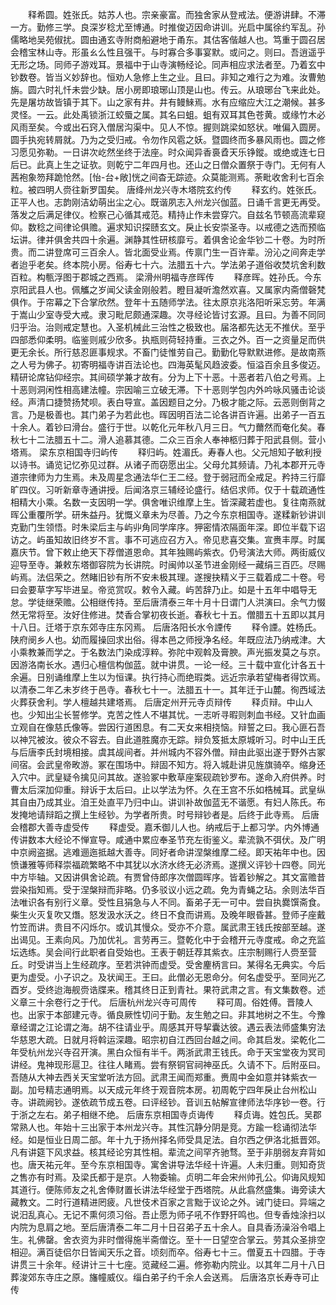 <!-- { "loadSidebar": true } -->
　　释希圆。姓张氏。姑苏人也。宗亲豪富。而独舍家从登戒法。便游讲肆。不滞一方。勤修三学。良深岁稔尤至博通。时推俊迈因命讲训。光启中属徐约军乱。孙儒略地吴苑俶扰。圆由通玄寺附商船避地于甬东。其估客偕越人也。笃重于圆召居会稽宝林山寺。形虽ㄠ么性且强干。与时寡合多事宴默。或问之。则曰。吾逍遥乎无形之场。同师子游戏耳。景福中于山寺演畅经论。同声相应求法者至。乃着玄中钞数卷。皆当义妙辞也。恒劝人急修上生之业。且曰。非知之难行之为难。汝曹勉旃。圆六时礼忏未尝少缺。居小房即琅琊山顶是山也。传云。从琅琊台飞来此处。先是屠坊故皆镇于其下。山之家有井。井有鳗鯠焉。水有应缩应大江之潮候。甚多灵怪。一云。此处禹锁浙江蛟蜃之属。其名曰蛆。蛆有双耳其色苍黄。或缘竹木必风雨至矣。今或出石窍入僧居沟渠中。见人不惊。握则跳梁如怒状。唯偏入圆房。圆手执宛转屑就。乃为之受归戒。令勿作风雹之妖。暨圆终而多暴风雨也。圆之修习愿见弥勒。一日讲次屹然坐终于法座。时众闻异香裛孴天乐铮鏦。或绝或连七日后已。此真上生之证欤。则乾宁二年四月也。还山之日僧众置祭于寺门。无何有人茜袍象笏拜跪怆然。[怡-台+敞]恍之间杳无踪迹。众莫能测焉。荼毗收舍利七百余粒。被四明人赍往新罗国矣。
唐绛州龙兴寺木塔院玄约传
　　释玄约。姓张氏。正平人也。志韵刚洁幼萌出尘之心。既谐夙志入州龙兴伽蓝。日诵千言更无再受。落发之后满足律仪。检察己心循其戒范。精持止作未尝穿穴。自兹名节顿高流辈窥仰。数稔之间律论俱赡。遍求知识探赜玄文。戾止长安崇圣寺。以戒德之选而预临坛讲。律并俱舍共四十余遍。渊静其性研核靡亏。着俱舍论金华钞二十卷。为时所贵。而二讲登席可三百余人。皆北面受业焉。传禀门生一百许辈。汾沁之间奔走学者迨乎老矣。终本院小房。俗寿七十六。法腊五十六。学法弟子道俗收焚坑舍利数百粒。构甎浮图于郡城之西焉。
梁滑州明福寺彦晖传
　　释彦晖。姓孙氏。今东京阳武县人也。佩觿之岁闻父读金刚般若。瞪目凝听澹然欢喜。又属家内斋僧磬梵俱作。于帘幕之下合掌欣然。登年十五随师学法。往太原京兆洛阳听采忘劳。年满于嵩山少室寺受大戒。隶习毗尼颇通深趣。次寻经论皆讨玄源。且曰。为善不同同归乎治。治则戒定慧也。入圣机械此三治性之极致也。届洛都先达无不推伏。至乎四部悉仰柔明。临鉴则戚少欣多。执瓶则荷轻持重。三衣之外。百一之资量足而供更无余长。所行慈忍匪事规求。不畜门徒惟劳自己。勤勤化导默默进修。是故南燕之人号为佛子。初寄明福寺讲百法论也。四海英髦风趋波委。恒溢百余且多俊迈。精研论席钻仰经宗。其间硕学兼才故有。分为上下十恶。十恶者若八伯之号焉。上十恶则洞闲性相高建法幢。宗因喻三立破无滞。下十恶则学包内外吟咏风骚击论谈经。声清口捷赞扬梵呗。表白导宣。盖因题目之分。乃极才能之际。云恶则倒背之言。乃是极善也。其门弟子为若此也。晖因明百法二论各讲百许遍。出弟子一百五十余人。着钞曰滑台。盛行于世。以乾化元年秋八月三日。气力薾然而奄化矣。春秋七十二法腊五十二。滑人追慕其德。二众三百余人奉神柩归葬于阳武县侧。营小塔焉。
梁东京相国寺归屿传
　　释归屿。姓湄氏。寿春人也。父元旭知子敏利授以诗书。诵览记忆弥见过群。从诸子而窃愿出尘。父母允其频请。乃礼本郡开元寺道宗律师为力生焉。未及周星念通法华仁王二经。登于弱冠而全戒足。矜持三行靡旷四仪。习听新章寺通讲授。后闻洛京三辅经论盛行。结侣求师。仅于十载疏通性相精大小乘。名数一支因明一学。俱舍唯识维摩上生。皆深藏若虚也。复往南燕就晖公重覆所学。研朱益丹。犹慨义章未为尽善。乃之今东京相国寺。遂糅新钞讲训克勤门生领悟。时朱梁后主与屿丱角同学庠序。狎密情浓隔面年深。即位半载下诏访之。屿虽知故旧终岁不言。事不可逃应召方入。帝见悲喜交集。宣赉丰厚。时属嘉庆节。曾下敕止绝天下荐僧道恩命。其年独赐屿紫衣。仍号演法大师。两街威仪迎导至寺。兼敕东塔御容院为长讲院。时闽帅以圣节进金刚经一藏绢三百匹。尽赐屿焉。法侣荣之。然睹旧钞有所不安未极其理。遂搜抉精义于三载着成二十卷。号曰会要草字写毕进呈。帝览赏叹。敕令入藏。屿苦辞乃止。如是十五年中唱导无怠。学徒继荣赡。公相继传持。至后唐清泰三年十月十日谓门人洪演曰。余气力惙然无常将至。汝好住修进。焚香合掌初夜长逝。春秋七十五。僧腊五十五即以其月十八日。迁塔于京东郊寺庄东冈焉。
后唐洛阳长水令諲传
　　释令諲。姓杨氏。陕府阌乡人也。幼而履操回求出俗。得本邑之师授净名经。年既应法乃纳戒津。大小乘教兼而学之。于名数法门染成淳粹。弥陀中观斡及膏腴。声光振发莫之与京。因游洛南长水。遇归心檀信构伽蓝。就中讲贯。一论一经。三十载中宣化计各五十余遍。日别诵维摩上生以为恒课。执行持心而绝瑕类。远近宗承若望梅者得饮焉。以清泰二年乙未岁终于邑寺。春秋七十一。法腊五十一。其年迁于山麓。徇西域法火葬获舍利。学人檀越共建塔焉。
后唐定州开元寺贞辩传
　　释贞辩。中山人也。少知出尘长誓修学。克苦之性人不堪其忧。一志听寻暇则刺血书经。又针血画立观自在像慈氏像等。尝因行道困息。有二天女来相挠恼。辩誓之曰。我心匪石吾以神咒被汝。彼众不容去。自此道胜魔亦无踪。辩负笈抵太原城听习。时中山王氏与后唐李氏封境相接。虞其觇间者。并州城内不容外僧。辩由此驱出遂于野外古冢间宿。会武皇帝畋游。冢在围场中。辩固不知方。将入城赴讲见旌旗骑卒。缩身还入穴中。武皇疑令擒见问其故。遂验冢中敷草座案砚疏钞罗布。遂命入府供养。时曹太后深加仰重。辩诉于太后曰。止以学法为怀。久在王宫不乐如梏械耳。武皇纵其自由乃成其业。洎王处直平乃归中山。讲训补故伽蓝无不谐愿。有妇人陈氏。布发掩地请辩蹈之撰上生经钞。为学者所贵。时号辩钞者是。后终于此寺焉。
后唐会稽郡大善寺虚受传
　　释虚受。嘉禾御儿人也。纳戒后于上都习学。内外博通传讲数本大经论不惮宣导。咸通中累应奉圣节充左街鉴义。辈流孰不弭伏。及广明中京阙盗据。逃难逦迤抵越大善寺。同好者命讲涅槃维摩二经。即天祐年中也。因愤谦雅等师释崇福疏繁略不中其犹以水济水终无必济焉。遂撰义评钞十四卷。同光中方毕轴。又因讲俱舍论疏。有贾曾侍郎序次僧圆晖序。皆着钞解之。其文富赡昔尝染指知焉。受于涅槃辩而非略。仍多驳议小远之疏。免为青蝇之玷。余则法华百法唯识各有别行义章。受性且狷急与人不同。畜弟子无一可中。尝自执爨馔斋食。柴生火灭复吹又熸。怒发汲水沃之。终日不食而讲焉。及晚年眼昏甚。登师子座戴竹笠而讲。贵目不闪烁尔。或讥其慢众。受亦不介意。属武肃王钱氏按部至越。遂出谒见。王素向风。乃加优礼。言劳再三。暨乾化中于会稽开元寺度戒。命之充监坛选练。吴会间行此职者自受始也。王表于朝廷荐其紫衣。庄宗制赐行人赍至营丘。时受讲当上生经疏序。至若洪钟而虚受。受舍麈柄言曰。某得名无典实。今后更为虚受。小子识之。及状闻王。王曰。此僧必无恩命分。何名虚受乎。至同光乙酉岁。受终迨海舰赍诰牒来。稽其终日正到青社。果符武肃之言。有文集数卷。述义章三十余卷行之于代。
后唐杭州龙兴寺可周传
　　释可周。俗姓傅。晋陵人也。出家于本部建元寺。循良厥性切问于勤。友生勉之曰。非其地树之不生。今豫章经谓之江论谓之海。胡不往请业乎。周感其开导挈囊达彼。遇云表法师盛集穷法华慈恩大疏。日就月将斡运深趣。昭宗初自江西回台越之间。命其启发。梁乾化二年受杭州龙兴寺召开演。黑白众恒有半千。两浙武肃王钱氏。命于天宝堂夜为冥司讲经。鬼神现形扈卫。往往人睹焉。尝有祭铜官祠神巫氏。久请不下。后附巫曰。吾随从大神去西关天宝堂听法方回。武肃王闻而郑重。赉周中金如意并钵紫衣一副。加号精志通明焉。以天成元年终于观音院本房。初周乾宁四年戾止台州松山寺。讲疏阙钞。遂依疏节成五卷。曰评经钞。音训五帖解宣律师法华序钞一卷。行于浙之左右。弟子相继不绝。
后唐东京相国寺贞诲传
　　释贞诲。姓包氏。吴郡常熟人也。年始十三出家于本州龙兴寺。其性沉静分阴是竞。方踰一稔诵彻法华经。如是恒业日周二部。年十九于扬州择名师受具足法。自尔西之伊洛北抵晋郊。凡有讲筵下风求益。核其经论穷其性相。辈流之间罕齐驰骛。至于非朋弱友弃背如也。唐天祐元年。至今东京相国寺。寓舍讲导法华经十许遍。人未归重。则知奇货之售亦有时焉。及梁氏都于是京。人物委输。贞明二年会宋州帅孔公。仰诲风规知其道行。便陈师友之礼舍俸财置长讲法华经堂于西塔院。从此翕然盛集。诲旁读大藏教文。二时行道精进罔疲。凡世伎术百家之言黜于议论之外。诫门徒曰。异端之说汨乱真心。无记不熏何须习俗。吾止愿为师子吼不作野犴鸣也。但专香烛涂扫以内院为息肩之地。至后唐清泰二年二月十日召弟子五十余人。自具香汤澡浴令唱上生。礼佛罄。舍衣资为非时僧得施半斋僧讫。至十一日望空合掌云。劳其众圣排空相迎。满百徒侣尔日皆闻天乐之音。顷刻而卒。俗寿七十三。僧夏五十四腊。于寺讲贯三十余年。经讲计三十七座。览藏经二遍。修弥勒内院业。以其年二月十八日葬浚郊东寺庄之原。旛幢威仪。缁白弟子约千余人会送焉。
后唐洛京长寿寺可止传
